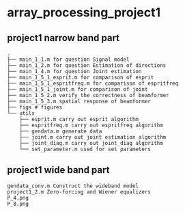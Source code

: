 # array_processing_project1





## project1 narrow band part
    .
    ├── main_1_1.m for question Signal model
    ├── main_1_2.m for question Estimation of directions
    ├── main_1_4.m for question Joint estimation
    ├── main_1_5_1_esprit.m for comparison of esprit
    ├── main_1_5_1_espritfreq.m for comparison of espritfreq
    ├── main_1_5_1_joint.m for comparison of joint
    ├── main_1_5_2.m verify the correctness of beamformer
    ├── main_1_5_3.m spatial response of beamformer
    ├── figs # figures
    └── utils
        ├── esprit.m carry out esprit algorithm
        ├── espritfreq.m carry out espritfreq algorithm
        ├── gendata.m generate data
        ├── joint.m carry out joint estimation algorithm
        ├── joint_diag.m carry out joint_diag algorithm
        └── set_parameter.m used for set parameters

## project1 wide band part
    gendata_conv.m Construct the wideband model
    project1_2.m Zero-forcing and Wiener equalizers
    P_4.png
    P_8.png
